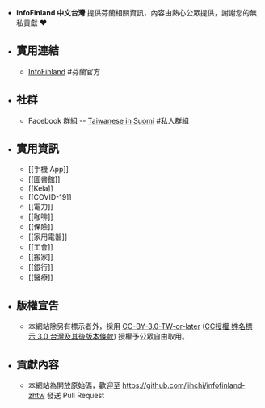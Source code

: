 - **InfoFinland 中文台灣** 提供芬蘭相關資訊，內容由熱心公眾提供，謝謝您的無私貢獻  ❤️
- ## 實用連結
	- [InfoFinland](https://www.infofinland.fi/) #芬蘭官方
- ## 社群
	- Facebook 群組 -- [Taiwanese in Suomi](https://www.facebook.com/groups/164664310252635/) #私人群組
- ## 實用資訊
	- [[手機 App]]
	- [[圖書館]]
	- [[Kela]]
	- [[COVID-19]]
	- [[電力]]
	- [[咖啡]]
	- [[保險]]
	- [[家用電器]]
	- [[工會]]
	- [[搬家]]
	- [[銀行]]
	- [[醫療]]
- ## 版權宣告
	- 本網站除另有標示者外，採用 [CC-BY-3.0-TW-or-later](https://creativecommons.org/licenses/by/3.0/tw/) ([CC授權 姓名標示 3.0 台灣及其後版本條款](https://creativecommons.org/licenses/by/3.0/tw/legalcode)) 授權予公眾自由取用。
- ## 貢獻內容
	- 本網站為開放原始碼，歡迎至 https://github.com/jihchi/infofinland-zhtw 發送 Pull Request